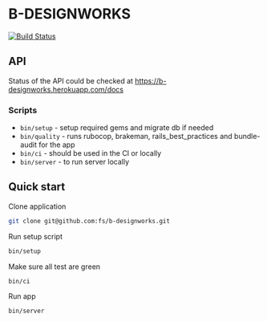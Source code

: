 # B-DESIGNWORKS

[![Build Status](https://semaphoreci.com/api/v1/projects/1ee1a880-7c50-47f2-9c3d-a2ae9560874d/913687/shields_badge.svg)](https://semaphoreci.com/fs/b-designworks)

## API

Status of the API could be checked at https://b-designworks.herokuapp.com/docs

### Scripts

* `bin/setup` - setup required gems and migrate db if needed
* `bin/quality` - runs rubocop, brakeman, rails_best_practices and bundle-audit for the app
* `bin/ci` - should be used in the CI or locally
* `bin/server` - to run server locally

## Quick start

Clone application

```bash
git clone git@github.com:fs/b-designworks.git
```

Run setup script

```bash
bin/setup
```

Make sure all test are green

```bash
bin/ci
```

Run app

```bash
bin/server
```
